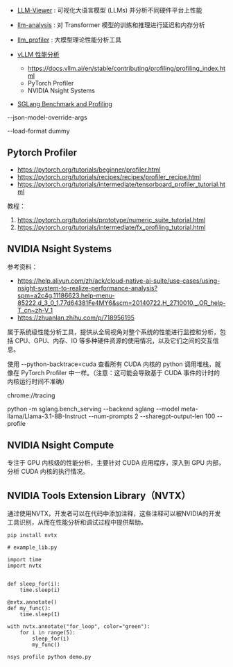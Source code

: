 



- [LLM-Viewer](https://github.com/hahnyuan/LLM-Viewer.git) : 可视化大语言模型 (LLMs) 并分析不同硬件平台上性能
- [llm-analysis](https://github.com/cli99/llm-analysis) : 对 Transformer 模型的训练和推理进行延迟和内存分析
- [llm_profiler](https://github.com/harleyszhang/llm_counts) : 大模型理论性能分析工具


- [vLLM 性能分析](https://vllm.hyper.ai/docs/contributing/profiling_index/)
	- https://docs.vllm.ai/en/stable/contributing/profiling/profiling_index.html
	- PyTorch Profiler
	- NVIDIA Nsight Systems 
		

- [SGLang Benchmark and Profiling](https://docs.sglang.ai/references/benchmark_and_profiling.html)



--json-model-override-args


--load-format dummy





## Pytorch Profiler

- https://pytorch.org/tutorials/beginner/profiler.html
- https://pytorch.org/tutorials/recipes/recipes/profiler_recipe.html
- https://pytorch.org/tutorials/intermediate/tensorboard_profiler_tutorial.html

教程：

1. https://pytorch.org/tutorials/prototype/numeric_suite_tutorial.html
2. https://pytorch.org/tutorials/intermediate/fx_profiling_tutorial.html






## NVIDIA Nsight Systems 

参考资料：
- https://help.aliyun.com/zh/ack/cloud-native-ai-suite/use-cases/using-nsight-system-to-realize-performance-analysis?spm=a2c4g.11186623.help-menu-85222.d_3_0_1.77d64381Fe4MY6&scm=20140722.H_2710010._.OR_help-T_cn~zh-V_1
- https://zhuanlan.zhihu.com/p/718956195


属于系统级性能分析工具，提供从全局视角对整个系统的性能进行监控和分析，包括 CPU、GPU、内存、IO 等多种硬件资源的使用情况，以及它们之间的交互信息。


使用 --python-backtrace=cuda 查看所有 CUDA 内核的 python 调用堆栈，就像在 PyTorch Profiler 中一样。（注意：这可能会导致基于 CUDA 事件的计时的内核运行时间不准确）



chrome://tracing


python -m sglang.bench_serving --backend sglang --model meta-llama/Llama-3.1-8B-Instruct --num-prompts 2 --sharegpt-output-len 100 --profile



## NVIDIA Nsight Compute

专注于 GPU 内核级的性能分析，主要针对 CUDA 应用程序，深入到 GPU 内部，分析 CUDA 内核的执行情况。





## NVIDIA Tools Extension Library（NVTX）

通过使用NVTX，开发者可以在代码中添加注释，这些注释可以被NVIDIA的开发工具识别，从而在性能分析和调试过程中提供帮助。

```
pip install nvtx
```


```
# example_lib.py

import time
import nvtx


def sleep_for(i):
    time.sleep(i)

@nvtx.annotate()
def my_func():
    time.sleep(1)

with nvtx.annotate("for_loop", color="green"):
    for i in range(5):
        sleep_for(i)
        my_func()

```

```
nsys profile python demo.py
```














